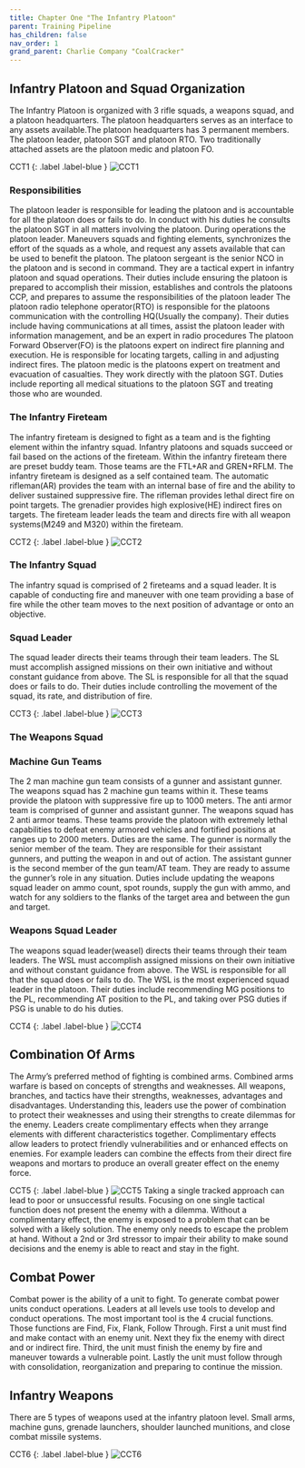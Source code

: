 ```yaml
---
title: Chapter One "The Infantry Platoon"
parent: Training Pipeline
has_children: false
nav_order: 1
grand_parent: Charlie Company "CoalCracker"
---
```

## Infantry Platoon and Squad Organization
The Infantry Platoon is organized with 3 rifle squads, a weapons squad, and a platoon headquarters. The platoon headquarters serves as an interface to any assets available.The platoon headquarters has 3 permanent members. The platoon leader, platoon SGT and platoon RTO. Two traditionally attached assets are the platoon medic and platoon FO.

CCT1
{: .label .label-blue }
![CCT1](https://github.com/Baconbits111/28thDocs/blob/main/images/CCT1.png?raw=true)

### Responsibilities
The platoon leader is responsible for leading the platoon and is accountable for all the platoon does or fails to do. In conduct with his duties he consults the platoon SGT in all matters involving the platoon. During operations the platoon leader. Maneuvers squads and fighting elements, synchronizes the effort of the squads as a whole, and request any assets available that can be used to benefit the platoon. The platoon sergeant is the senior NCO in the platoon and is second in command. They are a tactical expert in infantry platoon and squad operations. Their duties include ensuring the platoon is prepared to accomplish their mission, establishes and controls the platoons CCP, and prepares to assume the responsibilities of the platoon leader
The platoon radio telephone operator(RTO) is responsible for the platoons communication with the controlling HQ(Usually the company). Their duties include having communications at all times, assist the platoon leader with information management, and be an expert in radio procedures
The platoon Forward Observer(FO) is the platoons expert on indirect fire planning and execution. He is responsible for locating targets, calling in and adjusting indirect fires.
The platoon medic is the platoons expert on treatment and evacuation of casualties. They work directly with the platoon SGT. Duties include reporting all medical situations to the platoon SGT and treating those who are wounded.

### The Infantry Fireteam
 The infantry fireteam is designed to fight as a team and is the fighting element within the infantry squad. Infantry platoons and squads succeed or fail based on the actions of the fireteam. Within the infantry fireteam there are preset buddy team. Those teams are the FTL+AR and GREN+RFLM.
 The infantry fireteam is designed as a self contained team. The automatic rifleman(AR) provides the team with an internal base of fire and the ability to deliver sustained suppressive fire. The rifleman provides lethal direct fire on point targets. The grenadier provides high explosive(HE) indirect fires on targets. The fireteam leader leads the team and directs fire with all weapon systems(M249 and M320) within the fireteam.

CCT2
{: .label .label-blue }
 ![CCT2](https://github.com/Baconbits111/28thDocs/blob/main/images/CCT2.png?raw=true)

### The Infantry Squad
 The infantry squad is comprised of 2 fireteams and a squad leader. It is capable of conducting fire and maneuver with one team providing a base of fire while the other team moves to the next position of advantage or onto an objective.

### Squad Leader
 The squad leader directs their teams through their team leaders. The SL must accomplish assigned missions on their own initiative and without constant guidance from above. The SL is responsible for all that the squad does or fails to do. Their duties include controlling the movement of the squad, its rate, and distribution of fire.

CCT3
{: .label .label-blue }
![CCT3](https://github.com/Baconbits111/28thDocs/blob/main/images/CCT3.png?raw=true)

### The Weapons Squad
### Machine Gun Teams
The 2 man machine gun team consists of a gunner and assistant gunner. The weapons squad has 2 machine gun teams within it. These teams provide the platoon with suppressive fire up to 1000 meters. The anti armor team is comprised of gunner and assistant gunner. The weapons squad has 2 anti armor teams. These teams provide the platoon with extremely lethal capabilities to defeat enemy armored vehicles and fortified positions at ranges up to 2000 meters. Duties are the same. The gunner is normally the senior member of the team. They are responsible for their assistant gunners, and putting the weapon in and out of action. The assistant gunner is the second member of the gun team/AT team. They are ready to assume the gunner’s role in any situation. Duties include updating the weapons squad leader on ammo count, spot rounds, supply the gun with ammo, and watch for any soldiers to the flanks of the target area and between the gun and target.

### Weapons Squad Leader
The weapons squad leader(weasel) directs their teams through their team leaders. The WSL must accomplish assigned missions on their own initiative and without constant guidance from above. The WSL is responsible for all that the squad does or fails to do. The WSL is the most experienced squad leader in the platoon. Their duties include recommending MG positions to the PL, recommending AT position to the PL, and taking over PSG duties if PSG is unable to do his duties.

CCT4
{: .label .label-blue }
![CCT4](https://github.com/Baconbits111/28thDocs/blob/main/images/CCT4.png?raw=true)

## Combination Of Arms
The Army’s preferred method of fighting is combined arms. Combined arms warfare is based on concepts of strengths and weaknesses. All weapons, branches, and tactics have their strengths, weaknesses, advantages and disadvantages. Understanding this, leaders use the power of combination to protect their weaknesses and using their strengths to create dilemmas for the enemy. Leaders create complimentary effects when they arrange elements with different characteristics together. Complimentary effects allow leaders to protect friendly vulnerabilities and or enhanced effects on enemies. For example leaders can combine the effects from their direct fire weapons and mortars to produce an overall greater effect on the enemy force.

CCT5
{: .label .label-blue }
![CCT5](https://github.com/Baconbits111/28thDocs/blob/main/images/CCT5.png?raw=true)
Taking a single tracked approach can lead to poor or unsuccessful results. Focusing on one single tactical function does not present the enemy with a dilemma. Without a complimentary effect, the enemy is exposed to a problem that can be solved with a likely solution. The enemy only needs to escape the problem at hand. Without a 2nd or 3rd stressor to impair their ability to make sound decisions and the enemy is able to react and stay in the fight.

## Combat Power
Combat power is the ability of a unit to fight. To generate combat power units conduct operations. Leaders at all levels use tools to develop and conduct operations. The most important tool is the 4 crucial functions. Those functions are Find, Fix, Flank, Follow Through. First a unit must find and make contact with an enemy unit. Next they fix the enemy with direct and or indirect fire. Third, the unit must finish the enemy by fire and maneuver towards a vulnerable point. Lastly the unit must follow through with consolidation, reorganization and preparing to continue the mission.

## Infantry Weapons
There are 5 types of weapons used at the infantry platoon level. Small arms, machine guns, grenade launchers, shoulder launched munitions, and close combat missile systems.

CCT6
{: .label .label-blue }
![CCT6](https://github.com/Baconbits111/28thDocs/blob/main/images/CCT6.png?raw=true)






